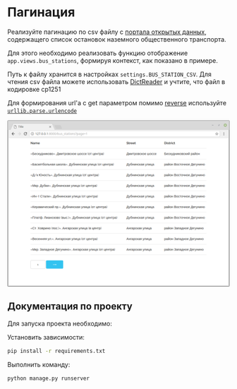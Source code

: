 
# Пагинация



Реализуйте пагинацию по csv файлу с [портала открытых данных](https://data.mos.ru/datasets/752),
содержащего список остановок наземного общественного транспорта.

Для этого необходимо реализовать функцию отображение `app.views.bus_stations`,
формируя контекст, как показано в примере.

Путь к файлу хранится в настройках `settings.BUS_STATION_CSV`.
Для чтения csv файла можете использовать
[DictReader](https://docs.python.org/3/library/csv.html#csv.DictReader)
и учтите, что файл в кодировке cp1251

Для формирования url'а с get параметром помимо
[reverse](https://docs.djangoproject.com/fr/2.1/ref/urlresolvers/#reverse) используйте
[`urllib.parse.urlencode`](https://docs.python.org/3/library/urllib.parse.html#urllib.parse.urlencode)

![Пример результата](./res/result.png)


## Документация по проекту

Для запуска проекта необходимо:

Установить зависимости:

```bash
pip install -r requirements.txt
```

Выполнить команду:

```bash
python manage.py runserver
```
